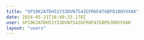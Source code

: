 ```yaml
---
title: "SP10K2ATDH51Y33DVN754ZGFRHFATGBP8J00VVXAK"
date: 2024-05-21T16:49:33.178Z
user: SP10K2ATDH51Y33DVN754ZGFRHFATGBP8J00VVXAK
layout: "users"
---
```

    